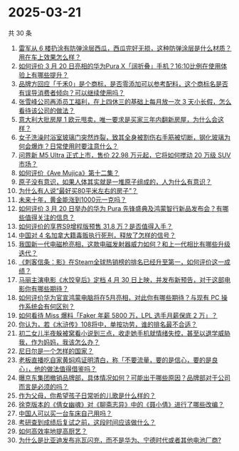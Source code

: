 # 2025-03-21

共 30 条

<!-- BEGIN -->
<!-- 最后更新时间 Fri Mar 21 2025 00:26:18 GMT+0800 (China Standard Time) -->

1. [雷军从 6 楼扔涂有防弹涂层西瓜，西瓜完好无损，这种防弹涂层是什么材质？用在车上效果怎么样？](https://www.zhihu.com/question/1885968228834059000)
1. [如何评价 3 月 20 日亮相的华为Pura X「阔折叠」手机？16:10比例在使用体验上有哪些提升？](https://www.zhihu.com/question/15390104184)
1. [品牌方回应「千禾0」是个商标，是否零添加可以参考配料，这个商标名是否有误导消费者倾向？可以继续使用吗？](https://www.zhihu.com/question/15394982178)
1. [张雪峰公司再添员工福利，在上四休三的基础上每月放一次 3 天小长假，怎么看待该公司的做法？](https://www.zhihu.com/question/15396338943)
1. [意大利大批房屋 1 欧元甩卖，唯一要求是买家三年内翻新房屋，为什么会这样？](https://www.zhihu.com/question/15355721815)
1. [女子洗澡时浴室玻璃门突然炸裂，致其全身被割伤右手筋被切断，钢化玻璃为何会爆炸？日常使用时要注意什么？](https://www.zhihu.com/question/15343756357)
1. [问界新 M5 Ultra 正式上市，售价 22.98 万元起，它将如何搅动 20 万级 SUV 市场？](https://www.zhihu.com/question/15393622358)
1. [如何评价《Ave Mujica》第十二集？](https://www.zhihu.com/question/14936588433)
1. [原子没有意识，如果人体其实就是一堆原子组成的，人为什么有意识？](https://www.zhihu.com/question/14904461393)
1. [为什么有人说“最好买80平米左右的房子”？](https://www.zhihu.com/question/298498255)
1. [未来十年，黄金能涨到1000元一克吗？](https://www.zhihu.com/question/621325612)
1. [如何评价 3 月 20 日举办的华为 Pura 先锋盛典及鸿蒙智行新品发布会？有哪些值得关注的信息？](https://www.zhihu.com/question/15403887767)
1. [如何评价的享界S9增程版预售 31.8 万？是否值得入手？](https://www.zhihu.com/question/15422265628)
1. [中国对 4 名加拿大籍毒贩执行死刑，释放了怎样的信号？](https://www.zhihu.com/question/15414410902)
1. [我国新一代电磁枪亮相，这款电磁发射器威力如何？和上一代相比有哪些升级迭代？](https://www.zhihu.com/question/15253651077)
1. [《刺客信条：影》在Steam全球热销榜的排名已经升至第一，如何评价这一成绩？](https://www.zhihu.com/question/15354436487)
1. [马丽主演电影《水饺皇后》定档 4 月 30 日上映，并发布新预告，对于这部电影你有哪些期待？](https://www.zhihu.com/question/15393510443)
1. [如何评价华为官宣鸿蒙电脑将在5月亮相，对此你有哪些期待？与现有 PC 操作系统会有何区别？](https://www.zhihu.com/question/15412763391)
1. [如何看待 Miss 爆料「Faker 年薪 5800 万，LPL 选手月薪保底 2 万」？](https://www.zhihu.com/question/15409924749)
1. [你认为，若《水浒传》108将中，单按功劳，谁的排名最不合适？](https://www.zhihu.com/question/394995772)
1. [初二女儿半夜躲被窝看小说到三点，收走她手机就情绪失控，甚至以退学威胁我，作为妈妈，我该怎么办？](https://www.zhihu.com/question/15138990851)
1. [尼日尔是一个怎样的国家？](https://www.zhihu.com/question/47941393)
1. [老板直播吃自家黄焖鸡证明清白，称「不要流量，要的是信心，要的是良心」，他的做法值得借鉴吗？](https://www.zhihu.com/question/15256103521)
1. [曝京东集团撤销品牌部，具体情况如何？可能出于哪些原因？品牌部对于公司而言是必须的吗？](https://www.zhihu.com/question/15369152049)
1. [作为父母，你希望孩子日常听的儿歌是什么样的？](https://www.zhihu.com/question/15274777451)
1. [徐克版本的《倩女幽魂》对《聊斋志异》中的《聂小倩》进行了哪些改编？](https://www.zhihu.com/question/15259769761)
1. [中国人可以买一台车床自己用吗？](https://www.zhihu.com/question/281343867)
1. [考研查到成绩后复试之前，这段时间应该做什么？](https://www.zhihu.com/question/12944323206)
1. [如何高效率地提高厨艺？](https://www.zhihu.com/question/19664006)
1. [为什么是比亚迪发布兆瓦闪充，而不是华为、宁德时代或者其他电池厂商?](https://www.zhihu.com/question/1885364843294459400)

<!-- END -->
